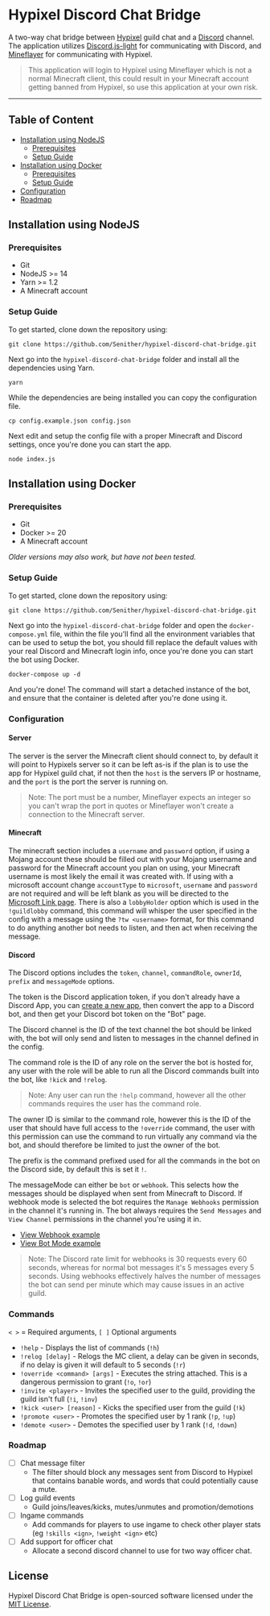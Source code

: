# Hypixel Discord Chat Bridge

A two-way chat bridge between [Hypixel](https://hypixel.net/) guild chat and a [Discord](https://discord.com/) channel. The application utilizes [Discord.js-light](https://github.com/timotejroiko/discord.js-light) for communicating with Discord, and [Mineflayer](https://github.com/PrismarineJS/mineflayer) for communicating with Hypixel.

> This application will login to Hypixel using Mineflayer which is not a normal Minecraft client, this could result in your Minecraft account getting banned from Hypixel, so use this application at your own risk.

<hr>

## Table of Content

- [Installation using NodeJS](#installation-using-nodejs)
  - [Prerequisites](#prerequisites)
  - [Setup Guide](#setup-guide)
- [Installation using Docker](#installation-using-docker)
  - [Prerequisites](#prerequisites-1)
  - [Setup Guide](#setup-guide-1)
- [Configuration](#configuration)
- [Roadmap](#roadmap)

## Installation using NodeJS

### Prerequisites

- Git
- NodeJS >= 14
- Yarn >= 1.2
- A Minecraft account

### Setup Guide

To get started, clone down the repository using:

    git clone https://github.com/Senither/hypixel-discord-chat-bridge.git

Next go into the `hypixel-discord-chat-bridge` folder and install all the dependencies using Yarn.

    yarn

While the dependencies are being installed you can copy the configuration file.

    cp config.example.json config.json

Next edit and setup the config file with a proper Minecraft and Discord settings, once you're done you can start the app.

    node index.js

## Installation using Docker

### Prerequisites

- Git
- Docker >= 20
- A Minecraft account

_Older versions may also work, but have not been tested._

### Setup Guide

To get started, clone down the repository using:

    git clone https://github.com/Senither/hypixel-discord-chat-bridge.git

Next go into the `hypixel-discord-chat-bridge` folder and open the `docker-compose.yml` file, within the file you'll find all the environment variables that can be used to setup the bot, you should fill replace the default values with your real Discord and Minecraft login info, once you're done you can start the bot using Docker.

    docker-compose up -d

And you're done! The command will start a detached instance of the bot, and ensure that the container is deleted after you're done using it.

### Configuration

#### Server

The server is the server the Minecraft client should connect to, by default it will point to Hypixels server so it can be left as-is if the plan is to use the app for Hypixel guild chat, if not then the `host` is the servers IP or hostname, and the `port` is the port the server is running on.

> Note: The port must be a number, Mineflayer expects an integer so you can't wrap the port in quotes or Mineflayer won't create a connection to the Minecraft server.

#### Minecraft

The minecraft section includes a `username` and `password` option, if using a Mojang account these should be filled out with your Mojang username and password for the Minecraft account you plan on using, your Minecraft username is most likely the email it was created with. If using with a microsoft account change `accountType` to `microsoft`, `username` and `password` are not required and will be left blank as you will be directed to the [Microsoft Link page](https://www.microsoft.com/link). There is also a `lobbyHolder` option which is used in the `!guildlobby` command, this command will whisper the user specified in the config with a message using the `?tw <username>` format, for this command to do anything another bot needs to listen, and then act when receiving the message.

#### Discord

The Discord options includes the `token`, `channel`, `commandRole`, `ownerId`, `prefix` and `messageMode` options.

The token is the Discord application token, if you don't already have a Discord App, you can [create a new app](https://discordapp.com/developers), then convert the app to a Discord bot, and then get your Discord bot token on the "Bot" page.

The Discord channel is the ID of the text channel the bot should be linked with, the bot will only send and listen to messages in the channel defined in the config.

The command role is the ID of any role on the server the bot is hosted for, any user with the role will be able to run all the Discord commands built into the bot, like `!kick` and `!relog`.

> Note: Any user can run the `!help` command, however all the other commands requires the user has the command role.

The owner ID is similar to the command role, however this is the ID of the user that should have full access to the `!override` command, the user with this permission can use the command to run virtually any command via the bot, and should therefore be limited to just the owner of the bot.

The prefix is the command prefixed used for all the commands in the bot on the Discord side, by default this is set it `!`.

The messageMode can either be `bot` or `webhook`. This selects how the messages should be displayed when sent from Minecraft to Discord. If webhook mode is selected the bot requires the `Manage Webhooks` permission in the channel it's running in. The bot always requires the `Send Messages` and `View Channel` permissions in the channel you're using it in.

- [View Webhook example](https://i.imgur.com/tulcMVA.png)
- [View Bot Mode example](https://i.imgur.com/L8XhcNn.png)

> Note: The Discord rate limit for webhooks is 30 requests every 60 seconds, whereas for normal bot messages it's 5 messages every 5 seconds. Using webhooks effectively halves the number of messages the bot can send per minute which may cause issues in an active guild.

### Commands

`< >` = Required arguments, `[ ]` Optional arguments

- `!help` - Displays the list of commands (`!h`)
- `!relog [delay]` - Relogs the MC client, a delay can be given in seconds, if no delay is given it will default to 5 seconds (`!r`)
- `!override <command> [args]` - Executes the string attached. This is a dangerous permission to grant (`!o`, `!or`)
- `!invite <player>` - Invites the specified user to the guild, providing the guild isn't full (`!i`, `!inv`)
- `!kick <user> [reason]` - Kicks the specified user from the guild (`!k`)
- `!promote <user>` - Promotes the specified user by 1 rank (`!p`, `!up`)
- `!demote <user>` - Demotes the specified user by 1 rank (`!d`, `!down`)

### Roadmap

- [ ] Chat message filter
  - The filter should block any messages sent from Discord to Hypixel that contains banable words, and words that could potentially cause a mute.
- [ ] Log guild events
  - Guild joins/leaves/kicks, mutes/unmutes and promotion/demotions
- [ ] Ingame commands
  - Add commands for players to use ingame to check other player stats (eg `!skills <ign>`, `!weight <ign>` etc)
- [ ] Add support for officer chat
  - Allocate a second discord channel to use for two way officer chat.

## License

Hypixel Discord Chat Bridge is open-sourced software licensed under the [MIT License](https://opensource.org/licenses/MIT).
